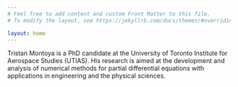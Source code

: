 ```yaml
---
# Feel free to add content and custom Front Matter to this file.
# To modify the layout, see https://jekyllrb.com/docs/themes/#overriding-theme-defaults

layout: home
---
```


Tristan Montoya is a PhD candidate at the University of Toronto Institute for Aerospace Studies (UTIAS). His research is aimed at the development and analysis of numerical methods for partial differential equations with applications in engineering and the physical sciences.
